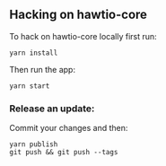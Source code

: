 ## Hacking on hawtio-core

To hack on hawtio-core locally first run:

    yarn install

Then run the app:

    yarn start

### Release an update:

Commit your changes and then:

    yarn publish
    git push && git push --tags
